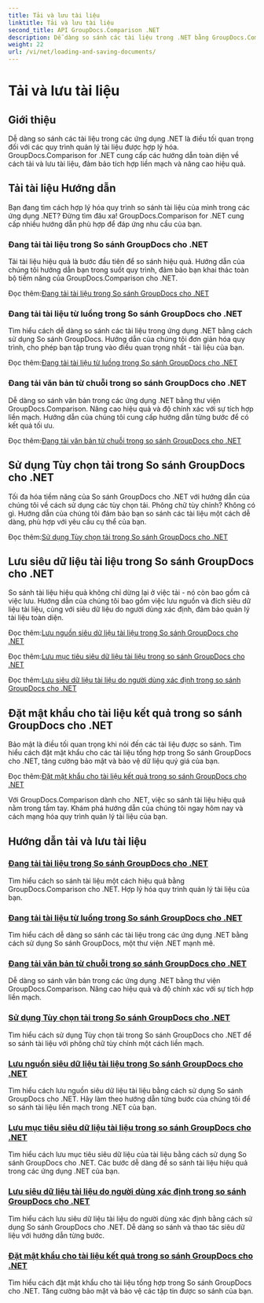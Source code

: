 ```yaml
---
title: Tải và lưu tài liệu
linktitle: Tải và lưu tài liệu
second_title: API GroupDocs.Comparison .NET
description: Dễ dàng so sánh các tài liệu trong .NET bằng GroupDocs.Comparison cho .NET. Tìm hiểu cách tải, lưu và sử dụng các tùy chọn tải để quản lý tài liệu hiệu quả.
weight: 22
url: /vi/net/loading-and-saving-documents/
---
```


# Tải và lưu tài liệu

## Giới thiệu

Dễ dàng so sánh các tài liệu trong các ứng dụng .NET là điều tối quan trọng đối với các quy trình quản lý tài liệu được hợp lý hóa. GroupDocs.Comparison for .NET cung cấp các hướng dẫn toàn diện về cách tải và lưu tài liệu, đảm bảo tích hợp liền mạch và nâng cao hiệu quả.

## Tải tài liệu Hướng dẫn

Bạn đang tìm cách hợp lý hóa quy trình so sánh tài liệu của mình trong các ứng dụng .NET? Đừng tìm đâu xa! GroupDocs.Comparison for .NET cung cấp nhiều hướng dẫn phù hợp để đáp ứng nhu cầu của bạn.

### Đang tải tài liệu trong So sánh GroupDocs cho .NET

Tải tài liệu hiệu quả là bước đầu tiên để so sánh hiệu quả. Hướng dẫn của chúng tôi hướng dẫn bạn trong suốt quy trình, đảm bảo bạn khai thác toàn bộ tiềm năng của GroupDocs.Comparison cho .NET.

 Đọc thêm:[Đang tải tài liệu trong So sánh GroupDocs cho .NET](./loading-documents/)

### Đang tải tài liệu từ luồng trong So sánh GroupDocs cho .NET

Tìm hiểu cách dễ dàng so sánh các tài liệu trong ứng dụng .NET bằng cách sử dụng So sánh GroupDocs. Hướng dẫn của chúng tôi đơn giản hóa quy trình, cho phép bạn tập trung vào điều quan trọng nhất - tài liệu của bạn.

 Đọc thêm:[Đang tải tài liệu từ luồng trong So sánh GroupDocs cho .NET](./loading-documents-from-stream/)

### Đang tải văn bản từ chuỗi trong so sánh GroupDocs cho .NET

Dễ dàng so sánh văn bản trong các ứng dụng .NET bằng thư viện GroupDocs.Comparison. Nâng cao hiệu quả và độ chính xác với sự tích hợp liền mạch. Hướng dẫn của chúng tôi cung cấp hướng dẫn từng bước để có kết quả tối ưu.

 Đọc thêm:[Đang tải văn bản từ chuỗi trong so sánh GroupDocs cho .NET](./loading-text-from-string/)

## Sử dụng Tùy chọn tải trong So sánh GroupDocs cho .NET

Tối đa hóa tiềm năng của So sánh GroupDocs cho .NET với hướng dẫn của chúng tôi về cách sử dụng các tùy chọn tải. Phông chữ tùy chỉnh? Không có gì. Hướng dẫn của chúng tôi đảm bảo bạn so sánh các tài liệu một cách dễ dàng, phù hợp với yêu cầu cụ thể của bạn.

 Đọc thêm:[Sử dụng Tùy chọn tải trong So sánh GroupDocs cho .NET](./using-load-options/)

## Lưu siêu dữ liệu tài liệu trong So sánh GroupDocs cho .NET

So sánh tài liệu hiệu quả không chỉ dừng lại ở việc tải - nó còn bao gồm cả việc lưu. Hướng dẫn của chúng tôi bao gồm việc lưu nguồn và đích siêu dữ liệu tài liệu, cùng với siêu dữ liệu do người dùng xác định, đảm bảo quản lý tài liệu toàn diện.

 Đọc thêm:[Lưu nguồn siêu dữ liệu tài liệu trong So sánh GroupDocs cho .NET](./saving-documents-metadata-source/)

 Đọc thêm:[Lưu mục tiêu siêu dữ liệu tài liệu trong so sánh GroupDocs cho .NET](./saving-documents-metadata-target/)

 Đọc thêm:[Lưu siêu dữ liệu tài liệu do người dùng xác định trong so sánh GroupDocs cho .NET](./saving-user-defined-document-metadata/)

## Đặt mật khẩu cho tài liệu kết quả trong so sánh GroupDocs cho .NET

Bảo mật là điều tối quan trọng khi nói đến các tài liệu được so sánh. Tìm hiểu cách đặt mật khẩu cho các tài liệu tổng hợp trong So sánh GroupDocs cho .NET, tăng cường bảo mật và bảo vệ dữ liệu quý giá của bạn.

 Đọc thêm:[Đặt mật khẩu cho tài liệu kết quả trong so sánh GroupDocs cho .NET](./setting-password-for-resultant-document/)

Với GroupDocs.Comparison dành cho .NET, việc so sánh tài liệu hiệu quả nằm trong tầm tay. Khám phá hướng dẫn của chúng tôi ngay hôm nay và cách mạng hóa quy trình quản lý tài liệu của bạn.
## Hướng dẫn tải và lưu tài liệu
### [Đang tải tài liệu trong So sánh GroupDocs cho .NET](./loading-documents/)
Tìm hiểu cách so sánh tài liệu một cách hiệu quả bằng GroupDocs.Comparison cho .NET. Hợp lý hóa quy trình quản lý tài liệu của bạn.
### [Đang tải tài liệu từ luồng trong So sánh GroupDocs cho .NET](./loading-documents-from-stream/)
Tìm hiểu cách dễ dàng so sánh các tài liệu trong các ứng dụng .NET bằng cách sử dụng So sánh GroupDocs, một thư viện .NET mạnh mẽ.
### [Đang tải văn bản từ chuỗi trong so sánh GroupDocs cho .NET](./loading-text-from-string/)
Dễ dàng so sánh văn bản trong các ứng dụng .NET bằng thư viện GroupDocs.Comparison. Nâng cao hiệu quả và độ chính xác với sự tích hợp liền mạch.
### [Sử dụng Tùy chọn tải trong So sánh GroupDocs cho .NET](./using-load-options/)
Tìm hiểu cách sử dụng Tùy chọn tải trong So sánh GroupDocs cho .NET để so sánh tài liệu với phông chữ tùy chỉnh một cách liền mạch.
### [Lưu nguồn siêu dữ liệu tài liệu trong So sánh GroupDocs cho .NET](./saving-documents-metadata-source/)
Tìm hiểu cách lưu nguồn siêu dữ liệu tài liệu bằng cách sử dụng So sánh GroupDocs cho .NET. Hãy làm theo hướng dẫn từng bước của chúng tôi để so sánh tài liệu liền mạch trong .NET của bạn.
### [Lưu mục tiêu siêu dữ liệu tài liệu trong so sánh GroupDocs cho .NET](./saving-documents-metadata-target/)
Tìm hiểu cách lưu mục tiêu siêu dữ liệu của tài liệu bằng cách sử dụng So sánh GroupDocs cho .NET. Các bước dễ dàng để so sánh tài liệu hiệu quả trong các ứng dụng .NET của bạn.
### [Lưu siêu dữ liệu tài liệu do người dùng xác định trong so sánh GroupDocs cho .NET](./saving-user-defined-document-metadata/)
Tìm hiểu cách lưu siêu dữ liệu tài liệu do người dùng xác định bằng cách sử dụng So sánh GroupDocs cho .NET. Dễ dàng so sánh và thao tác siêu dữ liệu với hướng dẫn từng bước.
### [Đặt mật khẩu cho tài liệu kết quả trong so sánh GroupDocs cho .NET](./setting-password-for-resultant-document/)
Tìm hiểu cách đặt mật khẩu cho tài liệu tổng hợp trong So sánh GroupDocs cho .NET. Tăng cường bảo mật và bảo vệ các tập tin được so sánh của bạn.